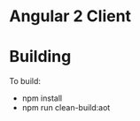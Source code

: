 Angular 2 Client
================

Building
==============

To build:

- npm install
- npm run clean-build:aot
